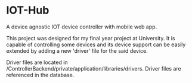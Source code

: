 # IOT-Hub
A device agnostic IOT device controller with mobile web app.

This project was designed for my final year project at University. It is capable of controlling some devices and its device support can be easily extended by adding a new 'driver' file for the said device.

Driver files are located in /ControllerBackend/private/application/libraries/drivers. Driver files are referenced in the database.
